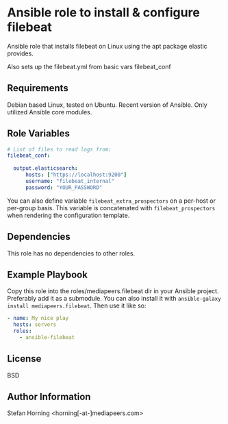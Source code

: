 # Ansible role to install & configure filebeat
Ansible role that installs filebeat on Linux using the apt package elastic provides.

Also sets up the filebeat.yml from basic vars filebeat_conf

## Requirements
Debian based Linux, tested on Ubuntu. Recent version of Ansible. Only utilized Ansible core modules.

## Role Variables
```yaml
# List of files to read logs from:
filebeat_conf:
  
  output.elasticsearch:
      hosts: ["https://localhost:9200"]
      username: "filebeat_internal"
      password: "YOUR_PASSWORD"
```

You can also define variable `filebeat_extra_prospectors` on a per-host or
per-group basis.  This variable is concatenated with `filebeat_prospectors`
when rendering the configuration template.


## Dependencies
This role has no dependencies to other roles.

## Example Playbook
Copy this role into the roles/mediapeers.filebeat dir in your Ansible project. Preferably add it as a submodule.
You can also install it with `ansible-galaxy install mediapeers.filebeat`.
Then use it like so:

```yaml
- name: My nice play
  hosts: servers
  roles:
    - ansible-filebeat
```

## License
BSD

## Author Information
Stefan Horning <horning[-at-]mediapeers.com>
